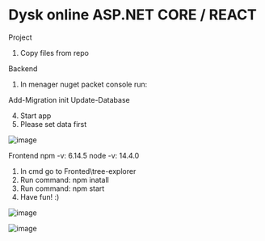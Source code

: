 # Dysk online ASP.NET CORE / REACT

Project
1.  Copy files from repo

Backend
1. In menager nuget packet console run: 

Add-Migration init
Update-Database

4. Start app
5. Please set data first

![image](https://user-images.githubusercontent.com/47826375/130889690-d0f1c302-386e-4d5b-a257-f1a44729659e.png)

Frontend
npm -v: 6.14.5
node -v: 14.4.0

1. In cmd go to Fronted\tree-explorer
2. Run command: npm inatall
3. Run command: npm start
4. Have fun! :)


![image](https://user-images.githubusercontent.com/47826375/131267365-14391242-8f58-4fc7-acd2-322ab369782a.png)

![image](https://user-images.githubusercontent.com/47826375/131267612-ef25b18f-27fa-485c-ad8c-9f86d3bf26e0.png)

